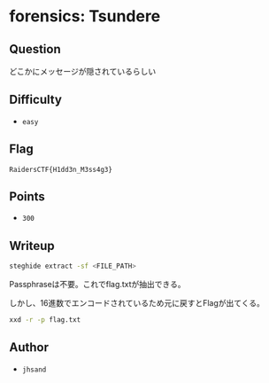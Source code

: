 # forensics: Tsundere
## Question

どこかにメッセージが隠されているらしい

## Difficulty
- `easy`

## Flag
```
RaidersCTF{H1dd3n_M3ss4g3}
```

## Points
- `300`

## Writeup
```bash
steghide extract -sf <FILE_PATH>
```
Passphraseは不要。これでflag.txtが抽出できる。


しかし、16進数でエンコードされているため元に戻すとFlagが出てくる。

```bash
xxd -r -p flag.txt
```


## Author
- `jhsand`